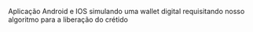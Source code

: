 Aplicação Android e IOS simulando uma wallet digital requisitando nosso algoritmo para a liberação do crétido
